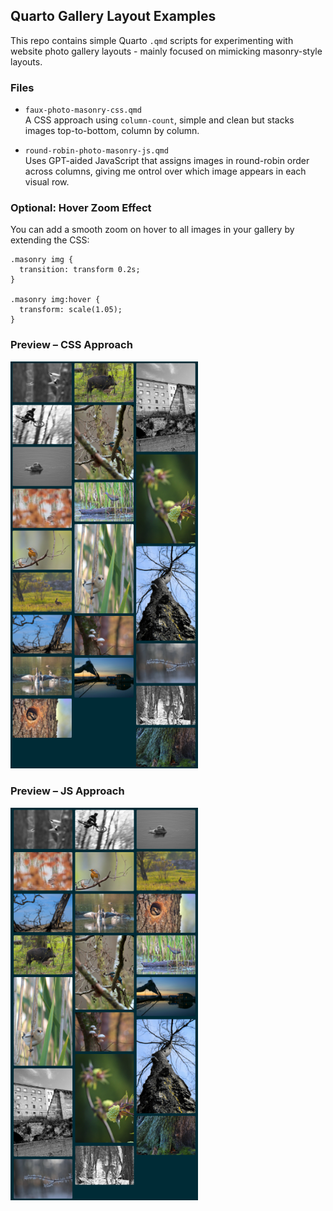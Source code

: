 ## Quarto Gallery Layout Examples

This repo contains simple Quarto `.qmd` scripts for experimenting with website photo gallery layouts - mainly focused on mimicking masonry-style layouts.

### Files

-  `faux-photo-masonry-css.qmd`  
  A CSS approach using `column-count`, simple and clean but stacks images top-to-bottom, column by column.

- `round-robin-photo-masonry-js.qmd`  
  Uses GPT-aided JavaScript that assigns images in round-robin order across columns, giving me ontrol over which image appears in each visual row.

### Optional: Hover Zoom Effect

You can add a smooth zoom on hover to all images in your gallery by extending the CSS:

```
.masonry img {
  transition: transform 0.2s;
}

.masonry img:hover {
  transform: scale(1.05);
}
```

### Preview – CSS Approach

<img src="assets/css.png" width="300" alt="CSS layout">

### Preview – JS Approach

<img src="assets/js.png" width="300" alt="JS layout">
